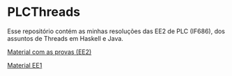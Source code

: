 # PLCThreads

Esse repositório contém as minhas resoluções das EE2 de PLC (IF686), dos assuntos de Threads em Haskell e Java.

[Material com as provas (EE2)](https://docs.google.com/document/d/1is5XnYhPZren2WByiJ6SlGI_Jc2g4dFw4TTotTOI02I/edit)

[Material EE1](https://docs.google.com/document/d/1ltuiv8JSYIZFZas95a0PQUm2ymjwGvmW-bFFCqB1VmI/edit)
